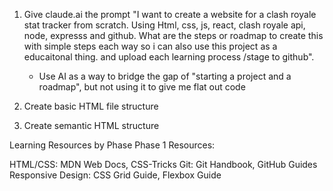 1. Give claude.ai the prompt "I want to create a website for a clash royale stat tracker from scratch. Using Html, css, js, react, clash royale api, node, expresss and github. What are the steps or roadmap to create this with simple steps each way so i can also use this project as a educaitonal thing. and upload each learning process /stage to github".
    - Use AI as a way to bridge the gap of "starting a project and a roadmap", but not using it to give me flat out code

2. Create basic HTML file structure 
3. Create semantic HTML structure






Learning Resources by Phase
Phase 1 Resources:

HTML/CSS: MDN Web Docs, CSS-Tricks
Git: Git Handbook, GitHub Guides
Responsive Design: CSS Grid Guide, Flexbox Guide